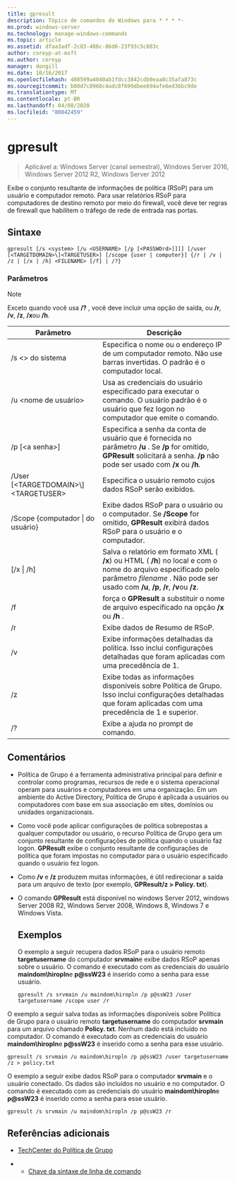```yaml
---
title: gpresult
description: Tópico de comandos do Windows para * * * *-
ms.prod: windows-server
ms.technology: manage-windows-commands
ms.topic: article
ms.assetid: dfaa3adf-2c83-486c-86d6-23f93c5c883c
author: coreyp-at-msft
ms.author: coreyp
manager: dongill
ms.date: 10/16/2017
ms.openlocfilehash: 480599a4040ab1fdcc3842cdb0eaa8c35afa873c
ms.sourcegitcommit: b00d7c8968c4adc8f699dbee694afe6ed36bc9de
ms.translationtype: MT
ms.contentlocale: pt-BR
ms.lasthandoff: 04/08/2020
ms.locfileid: "80842459"
---
```

# <a name="gpresult"></a>gpresult

>Aplicável a: Windows Server (canal semestral), Windows Server 2016, Windows Server 2012 R2, Windows Server 2012

Exibe o conjunto resultante de informações de política (RSoP) para um usuário e computador remoto.
Para usar relatórios RSoP para computadores de destino remoto por meio do firewall, você deve ter regras de firewall que habilitem o tráfego de rede de entrada nas portas.

## <a name="syntax"></a>Sintaxe

```
gpresult [/s <system> [/u <USERNAME> [/p [<PASSWOrd>]]]] [/user [<TARGETDOMAIN>\]<TARGETUSER>] [/scope {user | computer}] {/r | /v | /z | [/x | /h] <FILENAME> [/f] | /?}
```

### <a name="parameters"></a>Parâmetros

> [!NOTE]
> Exceto quando você usa **/?** , você deve incluir uma opção de saída, ou **/r**, **/v**, **/z**, **/x**ou **/h**.

|                Parâmetro                 |                                                                                                     Descrição                                                                                                      |
|------------------------------------------|----------------------------------------------------------------------------------------------------------------------------------------------------------------------------------------------------------------------|
|              /s \<\> do sistema               |                                                  Especifica o nome ou o endereço IP de um computador remoto. Não use barras invertidas. O padrão é o computador local.                                                   |
|             /u \<nome de usuário\>              |                                Usa as credenciais do usuário especificado para executar o comando. O usuário padrão é o usuário que fez logon no computador que emite o comando.                                 |
|            /p [\<a senha\>]             |            Especifica a senha da conta de usuário que é fornecida no parâmetro **/u** . Se **/p** for omitido, **GPResult** solicitará a senha. **/p** não pode ser usado com **/x** ou **/h**.            |
| /User [\<TARGETDOMAIN\>\\]\<TARGETUSER\> |                                                                            Especifica o usuário remoto cujos dados RSoP serão exibidos.                                                                             |
|      /Scope {computador &#124; do usuário}       |                                Exibe dados RSoP para o usuário ou o computador. Se **/Scope** for omitido, **GPResult** exibirá dados RSoP para o usuário e o computador.                                 |
|        [/x &#124; /h] <FILENAME>         | Salva o relatório em formato XML ( **/x**) ou HTML ( **/h**) no local e com o nome do arquivo especificado pelo parâmetro *filename* . Não pode ser usado com **/u**, **/p**, **/r**, **/v**ou **/z**. |
|                    /f                    |                                                           força o **GPResult** a substituir o nome de arquivo especificado na opção **/x** ou **/h** .                                                           |
|                    /r                    |                                                                                             Exibe dados de Resumo de RSoP.                                                                                              |
|                    /v                    |                                                    Exibe informações detalhadas da política. Isso inclui configurações detalhadas que foram aplicadas com uma precedência de 1.                                                    |
|                    /z                    |                                     Exibe todas as informações disponíveis sobre Política de Grupo. Isso inclui configurações detalhadas que foram aplicadas com uma precedência de 1 e superior.                                      |
|                    /?                    |                                                                                         Exibe a ajuda no prompt de comando.                                                                                         |

## <a name="remarks"></a>Comentários
- Política de Grupo é a ferramenta administrativa principal para definir e controlar como programas, recursos de rede e o sistema operacional operam para usuários e computadores em uma organização. Em um ambiente do Active Directory, Política de Grupo é aplicada a usuários ou computadores com base em sua associação em sites, domínios ou unidades organizacionais.
- Como você pode aplicar configurações de política sobrepostas a qualquer computador ou usuário, o recurso Política de Grupo gera um conjunto resultante de configurações de política quando o usuário faz logon. **GPResult** exibe o conjunto resultante de configurações de política que foram impostas no computador para o usuário especificado quando o usuário fez logon.
- Como **/v** e **/z** produzem muitas informações, é útil redirecionar a saída para um arquivo de texto (por exemplo, **GPResult/z > Policy. txt**).
- O comando **GPResult** está disponível no windows Server 2012, windows Server 2008 R2, Windows Server 2008, Windows 8, Windows 7 e Windows Vista.
  ## <a name="examples"></a>Exemplos
  O exemplo a seguir recupera dados RSoP para o usuário remoto **targetusername** do computador **srvmain**e exibe dados RSoP apenas sobre o usuário. O comando é executado com as credenciais do usuário **maindom\hiropln**e <strong>p@ssW23</strong> é inserido como a senha para esse usuário.

  ```
  gpresult /s srvmain /u maindom\hiropln /p p@ssW23 /user targetusername /scope user /r
  ```
  
O exemplo a seguir salva todas as informações disponíveis sobre Política de Grupo para o usuário remoto **targetusername** do computador **srvmain** para um arquivo chamado **Policy. txt**. Nenhum dado está incluído no computador. O comando é executado com as credenciais do usuário **maindom\hiropln**e <strong>p@ssW23</strong> é inserido como a senha para esse usuário.

  ```
  gpresult /s srvmain /u maindom\hiropln /p p@ssW23 /user targetusername /z > policy.txt
  ```
  
O exemplo a seguir exibe dados RSoP para o computador **srvmain** e o usuário conectado. Os dados são incluídos no usuário e no computador. O comando é executado com as credenciais do usuário **maindom\hiropln**e <strong>p@ssW23</strong> é inserido como a senha para esse usuário.

  ```
  gpresult /s srvmain /u maindom\hiropln /p p@ssW23 /r
  ```
  
## <a name="additional-references"></a>Referências adicionais
- [TechCenter do Política de Grupo](https://go.microsoft.com/fwlink/?LinkID=145531)

- - [Chave da sintaxe de linha de comando](command-line-syntax-key.md)
